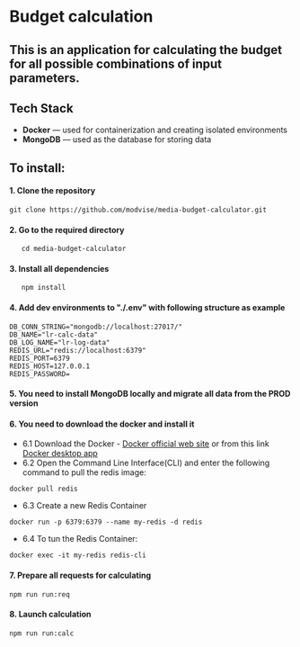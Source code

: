 # Budget calculation

## This is an application for calculating the budget for all possible combinations of input parameters.

## Tech Stack

- **Docker** — used for containerization and creating isolated environments
- **MongoDB** — used as the database for storing data

## To install:

#### 1. Clone the repository

```
git clone https://github.com/modvise/media-budget-calculator.git
```

#### 2. Go to the required directory

```
   cd media-budget-calculator
```

#### 3. Install all dependencies

```
   npm install
```

#### 4. Add dev environments to "**./.env**" with following structure as example

```
DB_CONN_STRING="mongodb://localhost:27017/"
DB_NAME="lr-calc-data"
DB_LOG_NAME="lr-log-data"
REDIS_URL="redis://localhost:6379"
REDIS_PORT=6379
REDIS_HOST=127.0.0.1
REDIS_PASSWORD=
```

#### 5. You need to install MongoDB locally and migrate all data from the PROD version

#### 6. You need to download the docker and install it

- 6.1 Download the Docker - [Docker official web site](https://www.docker.com/products/docker-desktop/) or from this link [Docker desktop app](https://desktop.docker.com/win/main/amd64/Docker%20Desktop%20Installer.exe?utm_source=docker&utm_medium=webreferral&utm_campaign=dd-smartbutton&utm_location=module)
- 6.2 Open the Command Line Interface(CLI) and enter the following command to pull the redis image:

```
docker pull redis
```

- 6.3 Create a new Redis Container

```
docker run -p 6379:6379 --name my-redis -d redis
```

- 6.4 To tun the Redis Container:

```
docker exec -it my-redis redis-cli
```

#### 7. Prepare all requests for calculating

```
npm run run:req
```

#### 8. Launch calculation

```
npm run run:calc
```
